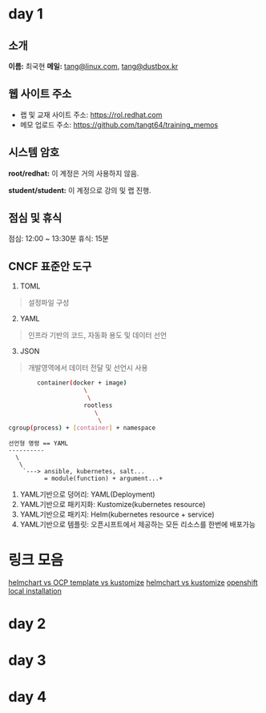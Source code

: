 # day 1

## 소개

__이름:__ 최국현
__메일:__ tang@linux.com, tang@dustbox.kr

## 웹 사이트 주소

- 랩 및 교재 사이트 주소: https://rol.redhat.com
- 메모 업로드 주소: https://github.com/tangt64/training_memos

## 시스템 암호

__root/redhat:__ 이 계정은 거의 사용하지 않음.

__student/student:__ 이 계정으로 강의 및 랩 진행.


## 점심 및 휴식

점심: 12:00 ~ 13:30분
휴식: 15분

## CNCF 표준안 도구

1. TOML
>설정파일 구성
2. YAML
>인프라 기반의 코드, 자동화 용도 및 데이터 선언
3. JSON
>개발영역에서 데이터 전달 및 선언시 사용

```bash
		container(docker + image)
		             \
		              \
		             rootless 
		                \
		                 \
cgroup(process) + [container] + namespace

```


```
선언형 명령 == YAML
----------
  \
   \
    `---> ansible, kubernetes, salt...
          = module(function) + argument...+
```

1. YAML기반으로 덩어리: YAML(Deployment)
2. YAML기반으로 패키지화: Kustomize(kubernetes resource)
3. YAML기반으로 패키지: Helm(kubernetes resource + service)
4. YAML기반으로 템플릿: 오픈시프트에서 제공하는 모든 리소스를 한번에 배포가능

# 링크 모음

[helmchart vs OCP template vs kustomize](https://learn.redhat.com/t5/Containers-DevOps-OpenShift/Helm-chart-Templates-or-Kustomization-file/td-p/22285)
[helmchart vs kustomize](https://www.reddit.com/r/kubernetes/comments/11k4t06/kustomize_vs_helm_charts/)
[openshift local installation](https://developers.redhat.com/products/openshift-local/overview?source=sso)

# day 2

# day 3

# day 4